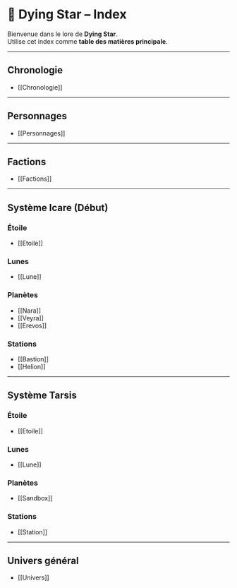 # 🌌 Dying Star – Index

Bienvenue dans le lore de **Dying Star**.  
Utilise cet index comme **table des matières principale**.

---

## Chronologie
- [[Chronologie]]

---

## Personnages
- [[Personnages]]

---

## Factions
- [[Factions]]

---

##  Système Icare (Début)
### Étoile
- [[Etoile]]

### Lunes
- [[Lune]]

### Planètes
- [[Nara]]
- [[Veyra]]
- [[Erevos]]

### Stations
- [[Bastion]]
- [[Helion]]

---

## Système Tarsis
### Étoile
- [[Etoile]]

### Lunes
- [[Lune]]

### Planètes
- [[Sandbox]]

### Stations
- [[Station]]

---

## Univers général
- [[Univers]]
